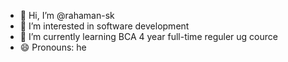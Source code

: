 - 👋 Hi, I’m @rahaman-sk
- 👀 I’m interested in software development 
- 🌱 I’m currently learning BCA 4 year full-time reguler ug cource
- 😄 Pronouns: he
  

<!---
rahaman-sk/rahaman-sk is a ✨ special ✨ repository because its `README.md` (this file) appears on your GitHub profile.
You can click the Preview link to take a look at your changes.
--->
